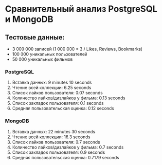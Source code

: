 # Сравнительный анализ PostgreSQL и MongoDB

## Тестовые данные:
- 3 000 000 записей (1 000 000 * 3 / Likes, Reviews, Bookmarks)
- 100 000 уникальных пользователей
- 50 000 уникальных фильмов

### PostgreSQL

1. Вставка данных: 9 minutes 10 seconds
2. Чтение всей коллекции: 6.25 seconds
3. Список лайков пользователя: 0.07 seconds
4. Количество лайков/дизлайков у фильма: 0.13 seconds
5. Список закладок пользователя: 0.1 seconds
6. Средняя пользовательская оценка: 0.12 seconds

### MongoDB

1. Вставка данных: 22 minutes 30 seconds
2. Чтение всей коллекции: 16.3 seconds
3. Список лайков пользователя: 0.7 seconds
4. Количество лайков/дизлайков у фильма: 0.7 seconds
5. Список закладок пользователя: 0.9 seconds
6. Средняя пользовательская оценка: 0.7179 seconds